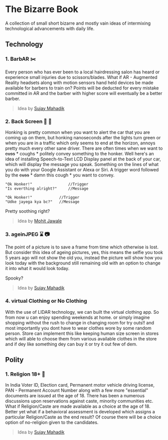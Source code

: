 # The Bizarre Book
A collection of small short bizarre and mostly vain ideas of intermixing technological advancements with daily life.
## Technology
### 1. BarbAR  :scissors:
Every person who has ever been to a local hairdressing salon has heard or experience small injuries due to scissors/blades. What if AR - Augmented Reality headsets along with motion sensors hand held devices be made available for barbers to train on? Points will be deducted for every mistake committed in AR and the barber with higher score will eventually be a better barber.
>Idea by [Sujay Mahadik](https://www.instagram.com/sujaym_/)
### 2. Back Screen  :vertical_traffic_light:  :car:
Honking is pretty common when you want to alert the car that you are coming up on them, but honking nanoseconds after the lights turn green or when you are in a traffic which only seems to end at the horizon, annoys pretty much every other sane driver. There are often times when we want to ~~cuss~~  * coughs *  politely convey something to the honker. Well here's an idea of installing Speech-to-Text LCD Display panel at the back of your car, which will display the message you speak. Something on the lines of what you do with your Google Assistant or Alexa or Siri. A trigger word followed by the ~~cuss~~ * damn this cough * you want to convey.
```
"Ok Honker!"                //Trigger
"Is everthing alright?"     //Message

"Ok Honker!"            //Trigger
"Udke jayega kya bc?"   //Message
```
Pretty soothing right?
>Idea by [Mohit Jawale](https://www.instagram.com/mann_moja/)

### 3. ageinJPEG   :hourglass:  :camera: 
The point of a picture is to save a frame from time which otherwise is lost. But consider this idea of ageing pictures, yes, this means the selfie you took 5 years ago will not show the old you, instead the picture will show how you look today with the background still remaining old with an option to change it into what it would look today.

Spooky?
>Idea by [Sujay Mahadik](https://www.instagram.com/sujaym_/)

### 4. virtual Clothing or No Clothing
With the use of LIDAR technology, we can built the virtual clothing app. So from now u can enjoy spending weekends at home. or simply imagine shopping without the rush to change in changing room for try outs!! and most importantly you dont have to wear clothes wore by some random person. Store can implement this like keeping human size screen in stores which will able to choose them from various available clothes in the store and if dey like something dey can buy it or try it out few of dem.

## Polity
### 1. Religion 18+ :underage:
In India Voter ID, Election card, Permanent motor vehicle driving license, PAN - Permanent Account Number along with a few more "essential" documents are issued at the age of 18. There has been a numerous discussions upon reservations against caste, minority communities etc. What if Religion/Caste are made available as a choice at the age of 18. Better yet what if a behavioral assessment is developed which assigns a particular Religion/Caste as the end result? Of course there will be a choice option of no-religion given to the candidates.
>Idea by [Sujay Mahadik](https://www.instagram.com/sujaym_/)
